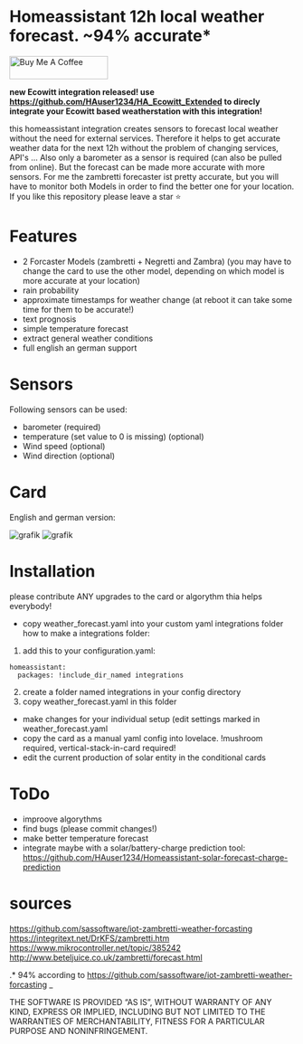 # Homeassistant 12h local weather forecast. ~94% accurate*
<a href="https://www.buymeacoffee.com/hauser1234" target="_blank"><img src="https://cdn.buymeacoffee.com/buttons/default-orange.png" alt="Buy Me A Coffee" height="41" width="174"></a>


<b> new Ecowitt integration released! use https://github.com/HAuser1234/HA_Ecowitt_Extended to direcly integrate your Ecowitt based weatherstation with this integration!</b>

this homeassistant integration creates sensors to forecast local weather without the need for external services.
Therefore it helps to get accurate weather data for the next 12h without the problem of changing services, API's ...
Also only a barometer as a sensor is required (can also be pulled from online). But the forecast can be made more accurate with more sensors.
For me the zambretti forecaster ist pretty accurate, but you will have to monitor both Models in order to find the better one for your location.
If you like this repository please leave a star ⭐


# Features
* 2 Forcaster Models (zambretti + Negretti and Zambra)
  (you may have to change the card to use the other model, depending on which model is more accurate at your location)
* rain probability
* approximate timestamps for weather change (at reboot it can take some time for them to be accurate!)
* text prognosis
* simple temperature forecast
* extract general weather conditions
* full english an german support

# Sensors
Following sensors can be used:
* barometer (required)
* temperature (set value to 0 is missing) (optional)
* Wind speed (optional)
* Wind direction (optional)

# Card
English and german version:

![grafik](https://github.com/HAuser1234/homeassistant-local-weather-forecast/assets/122117318/3a4cb58b-617f-4a9a-8fb2-ec723a5b05c0)
![grafik](https://github.com/HAuser1234/homeassistant-local-weather-forecast/assets/122117318/19c8220a-4bfe-4a0f-a82a-c968cbfd5b31)


# Installation
please contribute ANY upgrades to the card or algorythm thia helps everybody!
* copy weather_forecast.yaml into your custom yaml integrations folder
how to make a integrations folder:
1. add this to your configuration.yaml:

```
homeassistant:
  packages: !include_dir_named integrations
```
  
2. create a folder named integrations in your config directory
3. copy weather_forecast.yaml in this folder

* make changes for your individual setup (edit settings marked in weather_forecast.yaml
* copy the card as a manual yaml config into lovelace. !mushroom required, vertical-stack-in-card required!
* edit the current production of solar entity in the conditional cards

# ToDo
* improove algorythms
* find bugs (please commit changes!)
* make better temperature forecast
* integrate maybe with a solar/battery-charge prediction tool: https://github.com/HAuser1234/Homeassistant-solar-forecast-charge-prediction

# sources
https://github.com/sassoftware/iot-zambretti-weather-forcasting
https://integritext.net/DrKFS/zambretti.htm
https://www.mikrocontroller.net/topic/385242
http://www.beteljuice.co.uk/zambretti/forecast.html

.* 94% according to https://github.com/sassoftware/iot-zambretti-weather-forcasting
_

THE SOFTWARE IS PROVIDED “AS IS”, WITHOUT WARRANTY OF ANY KIND, EXPRESS OR IMPLIED, INCLUDING BUT NOT LIMITED TO THE WARRANTIES OF MERCHANTABILITY, FITNESS FOR A PARTICULAR PURPOSE AND NONINFRINGEMENT.

